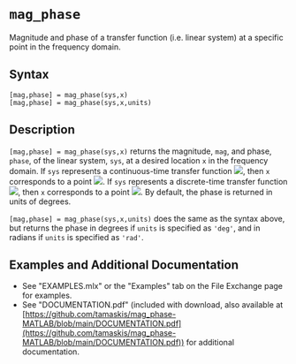 # `mag_phase`

Magnitude and phase of a transfer function (i.e. linear system) at a specific point in the frequency domain.


## Syntax

`[mag,phase] = mag_phase(sys,x)`\
`[mag,phase] = mag_phase(sys,x,units)`


## Description

`[mag,phase] = mag_phase(sys,x)` returns the magnitude, `mag`, and phase, `phase`, of the linear system, `sys`, at a desired location `x` in the frequency domain. If `sys` represents a continuous-time transfer function <img src="https://latex.codecogs.com/svg.latex?\inline&space;G(s)"/>, then `x` corresponds to a point <img src="https://latex.codecogs.com/svg.latex?\inline&space;s"/>. If `sys` represents a discrete-time transfer function <img src="https://latex.codecogs.com/svg.latex?\inline&space;G(z)"/>, then `x` corresponds to a point <img src="https://latex.codecogs.com/svg.latex?\inline&space;z"/>. By default, the phase is returned in units of degrees.

`[mag,phase] = mag_phase(sys,x,units)` does the same as the syntax above, but returns the phase in degrees if `units` is specified as `'deg'`, and in radians if `units` is specified as `'rad'`.


## Examples and Additional Documentation

   -  See "EXAMPLES.mlx" or the "Examples" tab on the File Exchange page for examples. 
   -  See "DOCUMENTATION.pdf" (included with download, also available at [https://github.com/tamaskis/mag_phase-MATLAB/blob/main/DOCUMENTATION.pdf](https://github.com/tamaskis/mag_phase-MATLAB/blob/main/DOCUMENTATION.pdf)) for additional documentation.